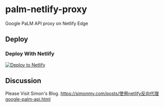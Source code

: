 # palm-netlify-proxy

Google PaLM API proxy on Netlify Edge


## Deploy

### Deploy With Netlify

[![Deploy to Netlify](https://www.netlify.com/img/deploy/button.svg)](https://app.netlify.com/start/deploy?repository=https://github.com/Hokia/palm-netlify-proxy)


## Discussion

Please Visit Simon's Blog. https://simonmy.com/posts/使用netlify反向代理google-palm-api.html
